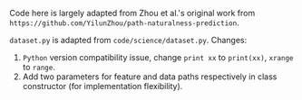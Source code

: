 Code here is largely adapted from Zhou et al.'s original work from 
`https://github.com/YilunZhou/path-naturalness-prediction`.

`dataset.py` is adapted from `code/science/dataset.py`.
Changes:
1. `Python` version compatibility issue, change `print xx` to `print(xx)`, `xrange` to `range`.
1. Add two parameters for feature and data paths respectively in class constructor (for implementation flexibility).
